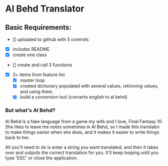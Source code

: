# Al Behd Translator

## Basic Requirements:

- [] uploaded to github with 5 commits
- [x] includes README
- [x] create one class
- [] create and call 3 functions
- [x] 3+ items from feature list
    - [x] master loop
    - [x] created dictionary populated with several values, retireving values, and using them.
    - [x] build a conversion tool (converts english to al behd)

### But what's Al Behd?

Al Behd is a fake language from a game my wife and I love, Final Fantasy 10. She likes to leave me notes sometimes in Al Behd, so I made this translator to make things easier when she does, and it makes it easier to write things back to her. 

All you'll need to do is enter a string you want translated, and then it takes over and outputs the correct translation for you. It'll keep looping until you type 'ESC' or close the application.